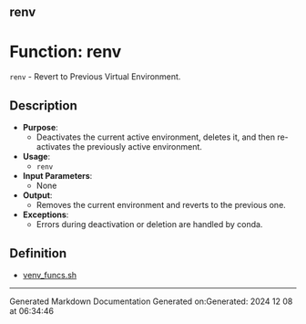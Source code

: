 ## renv
# Function: renv
`renv` - Revert to Previous Virtual Environment.
## Description
- **Purpose**: 
  - Deactivates the current active environment, deletes it, and then re-activates the previously active environment.
- **Usage**: 
  - `renv`
- **Input Parameters**: 
  - None
- **Output**: 
  - Removes the current environment and reverts to the previous one.
- **Exceptions**: 
  - Errors during deactivation or deletion are handled by conda.
## Definition
* [venv_funcs.sh](/docs/shdoc/bin/shinclude/venv_funcs_sh.md)

---
Generated Markdown Documentation
Generated on:Generated: 2024 12 08 at 06:34:46
